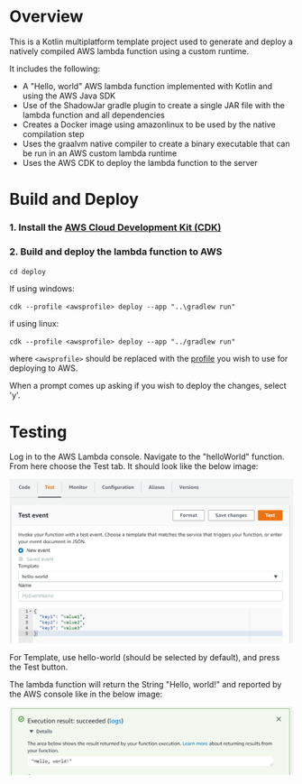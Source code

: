 # Overview

This is a Kotlin multiplatform template project used to generate and deploy a natively compiled AWS lambda function
using a custom runtime.

It includes the following:

* A "Hello, world" AWS lambda function implemented with Kotlin and using the AWS Java SDK
* Use of the ShadowJar gradle plugin to create a single JAR file with the lambda function and all dependencies
* Creates a Docker image using amazonlinux to be used by the native compilation step
* Uses the graalvm native compiler to create a binary executable that can be run in an AWS custom lambda runtime
* Uses the AWS CDK to deploy the lambda function to the server

# Build and Deploy

### 1. Install the [AWS Cloud Development Kit (CDK)](https://aws.amazon.com/cdk/)

### 2. Build and deploy the lambda function to AWS

`cd deploy`

If using windows:

`cdk --profile <awsprofile> deploy --app "..\gradlew run"`

if using linux:

`cdk --profile <awsprofile> deploy --app "../gradlew run"`

where `<awsprofile>` should be replaced with
the [profile](https://docs.aws.amazon.com/cli/latest/userguide/cli-configure-profiles.html)
you wish to use for deploying to AWS.

When a prompt comes up asking if you wish to deploy the changes, select 'y'.

# Testing

Log in to the AWS Lambda console. Navigate to the "helloWorld" function. From here choose the Test tab. It should look
like the below image:

![](docs/img1.png)

For Template, use hello-world (should be selected by default), and press the Test button.

The lambda function will return the String "Hello, world!" and reported by the AWS console like in the below image:

![](docs/img2.png)






